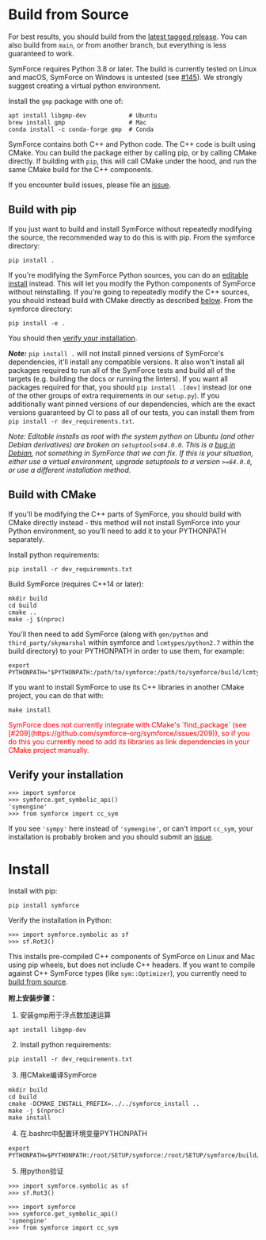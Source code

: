 # Build from Source

For best results, you should build from the [latest tagged release](https://github.com/symforce-org/symforce/releases/latest). You can also build from `main`, or from another branch, but everything is less guaranteed to work.

SymForce requires Python 3.8 or later. The build is currently tested on Linux and macOS, SymForce on Windows is untested (see [#145](https://github.com/symforce-org/symforce/issues/145)). We strongly suggest creating a virtual python environment.

Install the `gmp` package with one of:

```
apt install libgmp-dev            # Ubuntu
brew install gmp                  # Mac
conda install -c conda-forge gmp  # Conda
```

SymForce contains both C++ and Python code. The C++ code is built using CMake. You can build the package either by calling pip, or by calling CMake directly. If building with `pip`, this will call CMake under the hood, and run the same CMake build for the C++ components.

If you encounter build issues, please file an [issue](https://github.com/symforce-org/symforce/issues).

## Build with pip

If you just want to build and install SymForce without repeatedly modifying the source, the recommended way to do this is with pip. From the symforce directory:

```
pip install .
```

If you're modifying the SymForce Python sources, you can do an [editable install](https://pip.pypa.io/en/stable/topics/local-project-installs/#editable-installs) instead. This will let you modify the Python components of SymForce without reinstalling. If you're going to repeatedly modify the C++ sources, you should instead build with CMake directly as described [below](https://github.com/symforce-org/symforce?tab=readme-ov-file#build-with-cmake). From the symforce directory:

```
pip install -e .
```

You should then [verify your installation](https://github.com/symforce-org/symforce?tab=readme-ov-file#verify-your-installation).

***Note:*** `pip install .` will not install pinned versions of SymForce's dependencies, it'll install any compatible versions. It also won't install all packages required to run all of the SymForce tests and build all of the targets (e.g. building the docs or running the linters). If you want all packages required for that, you should `pip install .[dev]` instead (or one of the other groups of extra requirements in our `setup.py`). If you additionally want pinned versions of our dependencies, which are the exact versions guaranteed by CI to pass all of our tests, you can install them from `pip install -r dev_requirements.txt`.

*Note: Editable installs as root with the system python on Ubuntu (and other Debian derivatives) are broken on `setuptools<64.0.0`. This is a [bug in Debian](https://ffy00.github.io/blog/02-python-debian-and-the-install-locations/), not something in SymForce that we can fix. If this is your situation, either use a virtual environment, upgrade setuptools to a version `>=64.0.0`, or use a different installation method.*

## Build with CMake

If you'll be modifying the C++ parts of SymForce, you should build with CMake directly instead - this method will not install SymForce into your Python environment, so you'll need to add it to your PYTHONPATH separately.

Install python requirements:

```
pip install -r dev_requirements.txt
```


Build SymForce (requires C++14 or later):

```
mkdir build
cd build
cmake ..
make -j $(nproc)
```

You'll then need to add SymForce (along with `gen/python` and `third_party/skymarshal` within symforce and `lcmtypes/python2.7` within the build directory) to your PYTHONPATH in order to use them, for example:
```
export PYTHONPATH="$PYTHONPATH:/path/to/symforce:/path/to/symforce/build/lcmtypes/python2.7"
```

If you want to install SymForce to use its C++ libraries in another CMake project, you can do that with:
```
make install
```
<font color=red>
SymForce does not currently integrate with CMake's `find_package` (see [#209](https://github.com/symforce-org/symforce/issues/209)), so if you do this you currently need to add its libraries as link dependencies in your CMake project manually.
</font>

## Verify your installation

```
>>> import symforce
>>> symforce.get_symbolic_api()
'symengine'
>>> from symforce import cc_sym
```


If you see `'sympy'` here instead of `'symengine'`, or can't import `cc_sym`, your installation is probably broken and you should submit an [issue](https://github.com/symforce-org/symforce/issues).





# Install

Install with pip:

```
pip install symforce
```


Verify the installation in Python:

```
>>> import symforce.symbolic as sf
>>> sf.Rot3()
```

This installs pre-compiled C++ components of SymForce on Linux and Mac using pip wheels, but does not include C++ headers. If you want to compile against C++ SymForce types (like `sym::Optimizer`), you currently need to [build from source](https://github.com/symforce-org/symforce?tab=readme-ov-file#build-from-source).


**附上安装步骤：**
1. 安装gmp用于浮点数加速运算
```
apt install libgmp-dev
```

2. Install python requirements:
```
pip install -r dev_requirements.txt
```

3. 用CMake编译SymForce
```
mkdir build
cd build
cmake -DCMAKE_INSTALL_PREFIX=../../symforce_install ..
make -j $(nproc)
make install
```

4. 在.bashrc中配置环境变量PYTHONPATH
```
export PYTHONPATH=$PYTHONPATH:/root/SETUP/symforce:/root/SETUP/symforce/build/lcmtypes/python2.7
```

5. 用python验证
```
>>> import symforce.symbolic as sf
>>> sf.Rot3()
```
```
>>> import symforce
>>> symforce.get_symbolic_api()
'symengine'
>>> from symforce import cc_sym
```